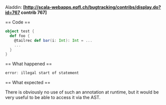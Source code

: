 Aladdin: **[http://scala-webapps.epfl.ch/bugtracking/contribs/display.do?id=767 contrib 767]**

== Code ==

```scala
object test {
  def foo {
    @tailrec def bar(i: Int): Int = ...
    ...
  }
}
```

== What happened ==

```scala
error: illegal start of statement 
```

== What expected ==

There is obviously no use of such an annotation at runtime, but it would be very useful to be able to access it via the AST.

